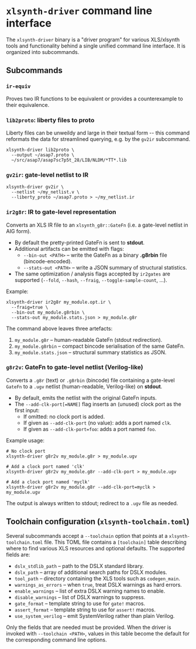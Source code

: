 # `xlsynth-driver` command line interface

The `xlsynth-driver` binary is a "driver program" for various XLS/xlsynth tools and functionality
behind a single unified command line interface. It is organized into subcommands.

## Subcommands

### `ir-equiv`

Proves two IR functions to be equivalent or provides a counterexample to their equivalence.

### `lib2proto`: liberty files to proto

Liberty files can be unweildy and large in their textual form -- this command reformats the data
for streamlined querying, e.g. by the `gv2ir` subcommand.

```shell
xlsynth-driver lib2proto \
  --output ~/asap7.proto \
  ~/src/asap7/asap7sc7p5t_28/LIB/NLDM/*TT*.lib
```

### `gv2ir`: gate-level netlist to IR

```shell
xlsynth-driver gv2ir \
  --netlist ~/my_netlist.v \
  --liberty_proto ~/asap7.proto > ~/my_netlist.ir
```

### `ir2g8r`: IR to gate-level representation

Converts an XLS IR file to an `xlsynth_g8r::GateFn` (i.e. a gate-level netlist in AIG form).

- By default the pretty-printed GateFn is sent to **stdout**.
- Additional artifacts can be emitted with flags:
  - `--bin-out <PATH>` – write the GateFn as a binary **.g8rbin** file (bincode-encoded).
  - `--stats-out <PATH>` – write a JSON summary of structural statistics.
- The same optimization / analysis flags accepted by `ir2gates` are supported (`--fold`, `--hash`, `--fraig`, `--toggle-sample-count`, …).

Example:

```shell
xlsynth-driver ir2g8r my_module.opt.ir \
  --fraig=true \
  --bin-out my_module.g8rbin \
  --stats-out my_module.stats.json > my_module.g8r
```

The command above leaves three artefacts:

1. `my_module.g8r`   – human-readable GateFn (stdout redirection).
1. `my_module.g8rbin` – compact bincode serialisation of the same GateFn.
1. `my_module.stats.json` – structural summary statistics as JSON.

### `g8r2v`: GateFn to gate-level netlist (Verilog-like)

Converts a `.g8r` (text) or `.g8rbin` (bincode) file containing a gate-level `GateFn` to a `.ugv` netlist (human-readable, Verilog-like) on **stdout**.

- By default, emits the netlist with the original GateFn inputs.
- The `--add-clk-port[=NAME]` flag inserts an (unused) clock port as the first input:
  - If omitted: no clock port is added.
  - If given as `--add-clk-port` (no value): adds a port named `clk`.
  - If given as `--add-clk-port=foo`: adds a port named `foo`.

Example usage:

```shell
# No clock port
xlsynth-driver g8r2v my_module.g8r > my_module.ugv

# Add a clock port named 'clk'
xlsynth-driver g8r2v my_module.g8r --add-clk-port > my_module.ugv

# Add a clock port named 'myclk'
xlsynth-driver g8r2v my_module.g8r --add-clk-port=myclk > my_module.ugv
```

The output is always written to stdout; redirect to a `.ugv` file as needed.

## Toolchain configuration (`xlsynth-toolchain.toml`)

Several subcommands accept a `--toolchain` option that points at a
`xlsynth-toolchain.toml` file. This TOML file contains a `[toolchain]` table
describing where to find various XLS resources and optional defaults.  The
supported fields are:

- `dslx_stdlib_path` – path to the DSLX standard library.
- `dslx_path` – array of additional search paths for DSLX modules.
- `tool_path` – directory containing the XLS tools such as `codegen_main`.
- `warnings_as_errors` – when `true`, treat DSLX warnings as hard errors.
- `enable_warnings` – list of extra DSLX warning names to enable.
- `disable_warnings` – list of DSLX warnings to suppress.
- `gate_format` – template string to use for `gate!` macros.
- `assert_format` – template string to use for `assert!` macros.
- `use_system_verilog` – emit SystemVerilog rather than plain Verilog.

Only the fields that are needed must be provided.  When the driver is invoked
with `--toolchain <PATH>`, values in this table become the default for the
corresponding command line options.
